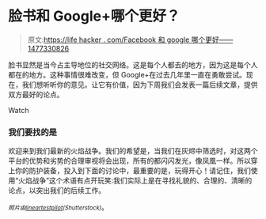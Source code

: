 # 脸书和 Google+哪个更好？

> 原文:[https://life hacker . com/Facebook 和 google 哪个更好——1477330826](https://lifehacker.com/which-is-better-facebook-or-google-1477330826)

脸书显然是当今占主导地位的社交网络。这是每个人都去的地方，因为这是每个人都在的地方。这种事情很难改变，但 Google+在过去几年里一直在勇敢尝试。现在，我们想听听你的意见。让它有价值，因为下周我们会发表一篇后续文章，提供双方最好的论点。

Watch

### 我们要找的是

欢迎来到我们最新的火焰战争。我们的希望是，当我们在灰烬中筛选时，对这两个平台的优势和劣势的合理审视将会出现，所有的都闪闪发光，像凤凰一样。所以穿上你的防护装备，投入到下面的讨论中，最重要的是，玩得开心！请记住，我们使用“火焰战争”这个术语有点开玩笑:我们实际上是在寻找礼貌的、合理的、清晰的论点，以突出我们的后续工作。

*<small>照片由</small>*[*<small>lineartestpilot</small>*](http://www.shutterstock.com/pic.mhtml?id=65815348&src=id)*<small>(Shutterstock)</small>*。